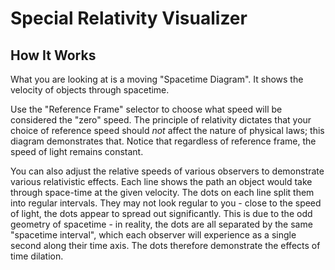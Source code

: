 # Special Relativity Visualizer

## How It Works
What you are looking at is a moving "Spacetime Diagram".  It shows the velocity of objects through
spacetime.

Use the "Reference Frame" selector to choose what speed will be considered the "zero" speed.
The principle of relativity dictates that your choice of reference speed should *not* affect the
nature of physical laws; this diagram demonstrates that.  Notice that regardless of reference frame,
the speed of light remains constant.

You can also adjust the relative speeds of various observers to demonstrate various relativistic
effects.  Each line shows the path an object would take through space-time at the given velocity.
The dots on each line split them into regular intervals.  They may not look regular to you - close
to the speed of light, the dots appear to spread out significantly.  This is due to the odd geometry
of spacetime - in reality, the dots are all separated by the same "spacetime interval", which each
observer will experience as a single second along their time axis.  The dots therefore demonstrate
the effects of time dilation.